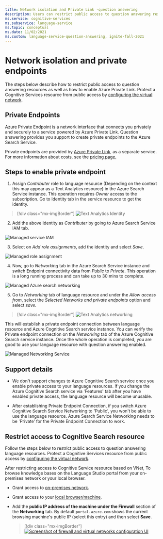 ```yaml
---
title: Network isolation and Private Link -question answering
description: Users can restrict public access to question answering resources.
ms.service: cognitive-services
ms.subservice: language-service
ms.topic: conceptual
ms.date: 11/02/2021
ms.custom: language-service-question-answering, ignite-fall-2021
---
```


#  Network isolation and private endpoints

The steps below describe how to restrict public access to question answering resources as well as how to enable Azure Private Link. Protect a Cognitive Services resource from public access by [configuring the virtual network](../../../cognitive-services-virtual-networks.md?tabs=portal).

## Private Endpoints

Azure Private Endpoint is a network interface that connects you privately and securely to a service powered by Azure Private Link.  Question answering provides you support to create private endpoints to the Azure Search Service.

Private endpoints are provided by [Azure Private Link](../../../../private-link/private-link-overview.md), as a separate service. For more information about costs, see the [pricing page.](https://azure.microsoft.com/pricing/details/private-link/)

## Steps to enable private endpoint

1. Assign *Contributer* role to language resource (Depending on the context this may appear as a Text Analytics resource) in the Azure Search Service instance. This operation requires *Owner* access to the subscription. Go to Identity tab in the service resource to get the identity.

> [!div class="mx-imgBorder"]
> ![Text Analytics Identity](../../../QnAMaker/media/qnamaker-reference-private-endpoints/private-endpoints-identity.png)

2. Add the above identity as *Contributer* by going to Azure Search Service IAM tab.

![Managed service IAM](../../../QnAMaker/media/qnamaker-reference-private-endpoints/private-endpoint-access-control.png)

3. Select on *Add role assignments*, add the identity and select *Save*.

![Managed role assignment](../../../QnAMaker/media/qnamaker-reference-private-endpoints/private-endpoint-role-assignment.png)

4. Now, go to *Networking* tab in the Azure Search Service instance and switch Endpoint connectivity data from *Public* to *Private*. This operation is a long running process and can take up to 30 mins to complete. 

![Managed Azure search networking](../../../QnAMaker/media/qnamaker-reference-private-endpoints/private-endpoint-networking.png)

5. Go to *Networking* tab of language resource and under the *Allow access from*, select the *Selected Networks and private endpoints* option and select *save*.
 
> [!div class="mx-imgBorder"]
> ![Text Analytics networking](../../../QnAMaker/media/qnamaker-reference-private-endpoints/private-endpoint-networking-custom-qna.png)

This will establish a private endpoint connection between language resource and Azure Cognitive Search service instance. You can verify the Private endpoint connection on the *Networking* tab of the Azure Cognitive Search service instance. Once the whole operation is completed, you are good to use your language resource with question answering enabled.

![Managed Networking Service](../../../QnAMaker/media/qnamaker-reference-private-endpoints/private-endpoint-networking-3.png)

## Support details
 * We don't support changes to Azure Cognitive Search service once you enable private access to your language resources. If you change the Azure Cognitive Search service via 'Features' tab after you have enabled private access, the language resource will become unusable.

 * After establishing Private Endpoint Connection, if you switch Azure Cognitive Search Service Networking to 'Public', you won't be able to use the language resource. Azure Search Service Networking needs to be 'Private' for the Private Endpoint Connection to work.

## Restrict access to Cognitive Search resource

Follow the steps below to restrict public access to question answering language resources. Protect a Cognitive Services resource from public access by [configuring the virtual network](../../../cognitive-services-virtual-networks.md?tabs=portal).

After restricting access to Cognitive Service resource based on VNet, To browse knowledge bases on the Language Studio portal from your on-premises network or your local browser.
- Grant access to [on-premises network](../../../cognitive-services-virtual-networks.md?tabs=portal#configuring-access-from-on-premises-networks).
- Grant access to your [local browser/machine](../../../cognitive-services-virtual-networks.md?tabs=portal#managing-ip-network-rules).
- Add the **public IP address of the machine  under the Firewall** section of the **Networking** tab. By default `portal.azure.com` shows the current browsing machine's public IP (select this entry) and then select **Save**.

     > [!div class="mx-imgBorder"]
     > [ ![Screenshot of firewall and virtual networks configuration UI]( ../../../qnamaker/media/network-isolation/firewall.png) ](  ../../../qnamaker/media/network-isolation/firewall.png#lightbox)
